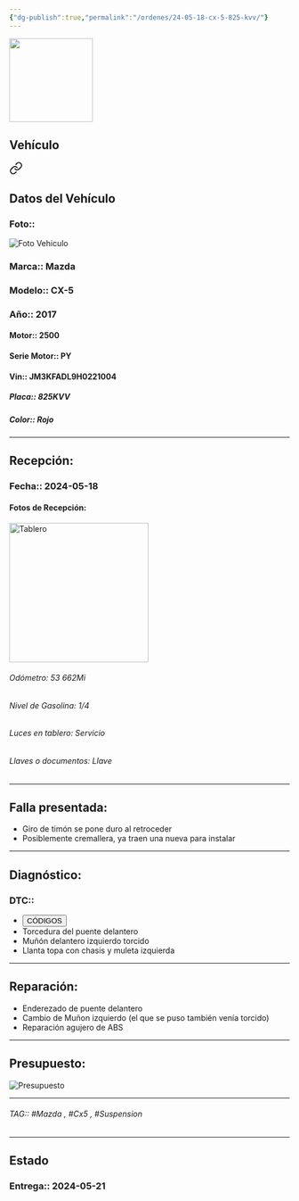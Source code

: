 ```yaml
---
{"dg-publish":true,"permalink":"/ordenes/24-05-18-cx-5-825-kvv/"}
---
```


<img src="https://lh3.googleusercontent.com/d/137fl3TIZ0-PU8b-Pt0bsjclwHub_u78G" width="150">

## Vehículo

<div class="transclusion internal-embed is-loaded"><a class="markdown-embed-link" href="/vehiculos/mazda/cx-5-825-kvv/#datos-del-vehiculo" aria-label="Open link"><svg xmlns="http://www.w3.org/2000/svg" width="24" height="24" viewBox="0 0 24 24" fill="none" stroke="currentColor" stroke-width="2" stroke-linecap="round" stroke-linejoin="round" class="svg-icon lucide-link"><path d="M10 13a5 5 0 0 0 7.54.54l3-3a5 5 0 0 0-7.07-7.07l-1.72 1.71"></path><path d="M14 11a5 5 0 0 0-7.54-.54l-3 3a5 5 0 0 0 7.07 7.07l1.71-1.71"></path></svg></a><div class="markdown-embed">



## Datos del Vehículo 
### Foto:: 
<img src="https://lh3.googleusercontent.com/d/" Alt="Foto Vehiculo">

### Marca:: Mazda
### Modelo:: CX-5
### Año:: 2017
#### Motor:: 2500
#### Serie Motor:: PY
#### Vin:: JM3KFADL9H0221004
##### Placa:: 825KVV
##### Color:: Rojo
---


</div></div>


## Recepción:
### Fecha:: 2024-05-18
#### Fotos de Recepción: 
<img src="https://lh3.googleusercontent.com/d/" width="250" Alt="Tablero">

###### Odómetro: 53 662Mi
###### Nivel de Gasolina: 1/4
###### Luces en tablero: Servicio 
###### Llaves o documentos: Llave

---

## Falla presentada:
- Giro de timón se pone duro al retroceder 
- Posiblemente cremallera, ya traen una nueva para instalar 


---

## Diagnóstico:
### DTC:: 

- <a href="http"><button class="btn success">CÓDIGOS</button></a>
- Torcedura del puente delantero 
- Muñón delantero izquierdo torcido 
- Llanta topa con chasis y muleta izquierda 

---
## Reparación:
- Enderezado de puente delantero 
- Cambio de Muñon izquierdo (el que se puso también venía torcido)
- Reparación agujero de ABS

---

## Presupuesto:

<img src="https://lh3.googleusercontent.com/d/" Alt="Presupuesto">

---

###### TAG:: #Mazda , #Cx5 , #Suspension 

---

## Estado

### Entrega:: 2024-05-21


